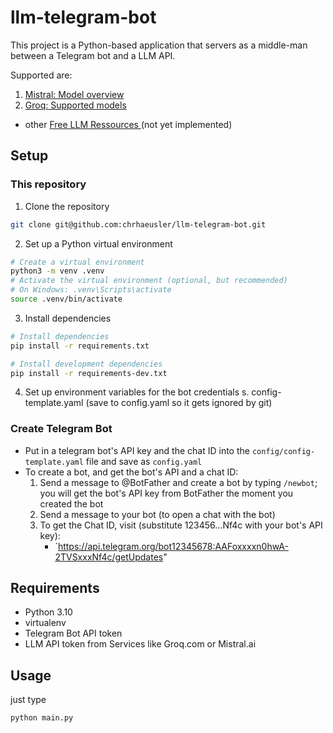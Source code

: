 # llm-telegram-bot

This project is a Python-based application that servers as a middle-man between a Telegram bot and a LLM API.

Supported are:

1. [Mistral: Model overview](https://docs.mistral.ai/getting-started/models/models_overview/)
2. [Groq: Supported models](https://console.groq.com/docs/models)

- other [Free LLM Ressources ](https://github.com/cheahjs/free-llm-api-resources)(not yet implemented)

## Setup

### This repository

1. Clone the repository

```bash
git clone git@github.com:chrhaeusler/llm-telegram-bot.git
```

2. Set up a Python virtual environment

```bash
# Create a virtual environment
python3 -m venv .venv
# Activate the virtual environment (optional, but recommended)
# On Windows: .venv\Scripts\activate
source .venv/bin/activate
```

3. Install dependencies

```bash
# Install dependencies
pip install -r requirements.txt

# Install development dependencies
pip install -r requirements-dev.txt
```

4. Set up environment variables for the bot credentials
   s. config-template.yaml (save to config.yaml so it gets ignored by git)

### Create Telegram Bot

- Put in a telegram bot's API key and the chat ID into the `config/config-template.yaml` file and save as `config.yaml`
- To create a bot, and get the bot's API and a chat ID:
  1. Send a message to @BotFather and create a bot by typing `/newbot`; you will get the bot's API key from BotFather the moment you created the bot
  2. Send a message to your bot (to open a chat with the bot)
  3. To get the Chat ID, visit (substitute 123456...Nf4c with your bot's API key):
     - `https://api.telegram.org/bot12345678:AAFoxxxxn0hwA-2TVSxxxNf4c/getUpdates"

## Requirements

- Python 3.10
- virtualenv
- Telegram Bot API token
- LLM API token from Services like Groq.com or Mistral.ai

## Usage

just type

```bash
python main.py
```
